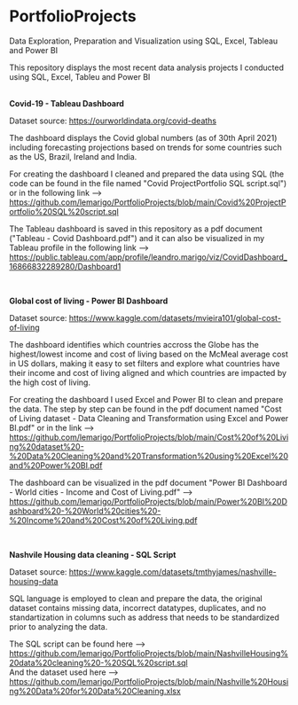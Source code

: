 # PortfolioProjects  
Data Exploration, Preparation and Visualization using SQL, Excel, Tableau and Power BI  

This repository displays the most recent data analysis projects I conducted using SQL, Excel, Tableu and Power BI  
<br>

**Covid-19 - Tableau Dashboard**  

Dataset source: https://ourworldindata.org/covid-deaths  

The dashboard displays the Covid global numbers (as of 30th April 2021) including forecasting projections based on trends for some countries such as the US, Brazil, Ireland and India.  

For creating the dashboard I cleaned and prepared the data using SQL (the code can be found in the file named "Covid ProjectPortfolio SQL script.sql") or in the following link --> https://github.com/lemarigo/PortfolioProjects/blob/main/Covid%20ProjectPortfolio%20SQL%20script.sql  

The Tableau dashboard is saved in this repository as a pdf document ("Tableau - Covid Dashboard.pdf") and it can also be visualized in my Tableau profile in the following link --> https://public.tableau.com/app/profile/leandro.marigo/viz/CovidDashboard_16866832289280/Dashboard1  

<br>

**Global cost of living - Power BI Dashboard**  

Dataset source: https://www.kaggle.com/datasets/mvieira101/global-cost-of-living  

The dashboard identifies which countries accross the Globe has the highest/lowest income and cost of living based on the McMeal average cost in US dollars, making it easy to set filters and explore what countries have their income and cost of living aligned and which countries are impacted by the high cost of living.  

For creating the dashboard I used Excel and Power BI to clean and prepare the data.
The step by step can be found in the pdf document named "Cost of Living dataset - Data Cleaning and Transformation using Excel and Power BI.pdf" or in the link --> https://github.com/lemarigo/PortfolioProjects/blob/main/Cost%20of%20Living%20dataset%20-%20Data%20Cleaning%20and%20Transformation%20using%20Excel%20and%20Power%20BI.pdf  

The dashboard can be visualized in the pdf document "Power BI Dashboard - World cities - Income and Cost of Living.pdf" --> https://github.com/lemarigo/PortfolioProjects/blob/main/Power%20BI%20Dashboard%20-%20World%20cities%20-%20Income%20and%20Cost%20of%20Living.pdf  

<br>

**Nashvile Housing data cleaning - SQL Script**  

Dataset source:  https://www.kaggle.com/datasets/tmthyjames/nashville-housing-data  

SQL language is employed to clean and prepare the data, the original dataset contains missing data, incorrect datatypes, duplicates, and no standartization in columns such as address that needs to be standardized prior to analyzing the data.

The SQL script can be found here --> https://github.com/lemarigo/PortfolioProjects/blob/main/NashvilleHousing%20data%20cleaning%20-%20SQL%20script.sql  
And the dataset used here --> https://github.com/lemarigo/PortfolioProjects/blob/main/Nashville%20Housing%20Data%20for%20Data%20Cleaning.xlsx  



